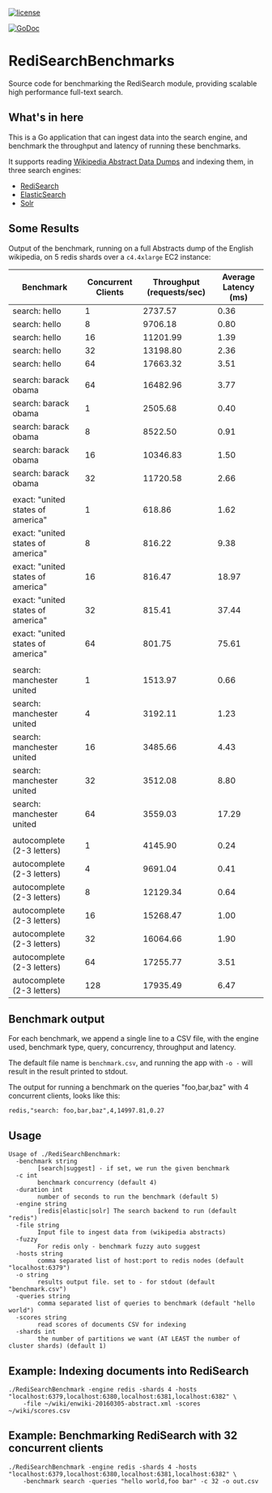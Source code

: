 [![license](https://img.shields.io/github/license/RediSearch/RediSearchBenchmark.svg)](https://github.com/RediSearch/RediSearchBenchmark)
<!--[![CircleCI](https://circleci.com/gh/RediSearch/RediSearchBenchmark/tree/master.svg?style=svg)](https://circleci.com/gh/RediSearch/RediSearchBenchmark/tree/master)
[![GitHub issues](https://img.shields.io/github/release/RediSearch/RediSearchBenchmark.svg)](https://github.com/RediSearch/RediSearchBenchmark/releases/latest)
[![Codecov](https://codecov.io/gh/RediSearch/RediSearchBenchmark/branch/master/graph/badge.svg)](https://codecov.io/gh/RediSearch/RediSearchBenchmark) -->
[![GoDoc](https://godoc.org/github.com/RediSearch/RediSearchBenchmark?status.svg)](https://godoc.org/github.com/RediSearch/RediSearchBenchmark)


# RediSearchBenchmarks

Source code for benchmarking the RediSearch module, providing scalable high performance full-text search.

## What's in here

This is a Go application that can ingest data into the search engine, and benchmark the throughput and latency of running these benchmarks.

It supports reading [Wikipedia Abstract Data Dumps](https://dumps.wikimedia.org/enwiki/latest/enwiki-latest-abstract.xml) and indexing them, in three search engines: 

* [RediSearch](https://github.com/RedisLabsModules/RediSearch)
* [ElasticSearch](https://www.elastic.co/)
* [Solr](http://lucene.apache.org/solr/)

## Some Results

Output of the benchmark, running on a full Abstracts dump of the English wikipedia, on 5 redis shards over a `c4.4xlarge` EC2 instance:

Benchmark | Concurrent Clients | Throughput (requests/sec) | Average Latency (ms)
--- | --- | --- | --- 
search: hello | 1 | 2737.57 | 0.36
search: hello | 8 | 9706.18 | 0.80
search: hello | 16 | 11201.99 | 1.39
search: hello|32|13198.80|2.36
search: hello|64|17663.32|3.51
|  |  | | 
search: barack obama|64|16482.96|3.77
search: barack obama|1|2505.68|0.40
search: barack obama|8|8522.50|0.91
search: barack obama|16|10346.83|1.50
search: barack obama|32|11720.58|2.66
| | | | 
exact: "united states of america"|1|618.86|1.62
exact: "united states of america"|8|816.22|9.38
exact: "united states of america"|16|816.47|18.97
exact: "united states of america"|32|815.41|37.44
exact: "united states of america"|64|801.75|75.61
| | | |
search: manchester united|1|1513.97|0.66
search: manchester united|4|3192.11|1.23
search: manchester united|16|3485.66|4.43
search: manchester united|32|3512.08|8.80
search: manchester united|64|3559.03|17.29
| | | | 
autocomplete (2-3 letters) |1|4145.90|0.24
autocomplete (2-3 letters) |4|9691.04|0.41
autocomplete (2-3 letters) |8|12129.34|0.64
autocomplete (2-3 letters) |16|15268.47|1.00
autocomplete (2-3 letters) |32|16064.66|1.90
autocomplete (2-3 letters) |64|17255.77|3.51
autocomplete (2-3 letters) |128|17935.49|6.47


## Benchmark output

For each benchmark, we append a single line to a CSV file, with the engine used, benchmark type, query, concurrency, throughput and latency.

The default file name is `benchmark.csv`, and running the app with `-o -` will result in the result printed to stdout.

The output for running a benchmark on the queries "foo,bar,baz" with 4 concurrent clients, looks like this:

```
redis,"search: foo,bar,baz",4,14997.81,0.27
``` 

## Usage

```
Usage of ./RediSearchBenchmark:
  -benchmark string
    	[search|suggest] - if set, we run the given benchmark
  -c int
    	benchmark concurrency (default 4)
  -duration int
    	number of seconds to run the benchmark (default 5)
  -engine string
        [redis|elastic|solr] The search backend to run (default "redis")
  -file string
    	Input file to ingest data from (wikipedia abstracts)
  -fuzzy
    	For redis only - benchmark fuzzy auto suggest
  -hosts string
    	comma separated list of host:port to redis nodes (default "localhost:6379")
  -o string
    	results output file. set to - for stdout (default "benchmark.csv")
  -queries string
    	comma separated list of queries to benchmark (default "hello world")
  -scores string
    	read scores of documents CSV for indexing
  -shards int
    	the number of partitions we want (AT LEAST the number of cluster shards) (default 1)
```

## Example: Indexing documents into RediSearch

```
./RediSearchBenchmark -engine redis -shards 4 -hosts "localhost:6379,localhost:6380,localhost:6381,localhost:6382" \
    -file ~/wiki/enwiki-20160305-abstract.xml -scores ~/wiki/scores.csv
```

## Example: Benchmarking RediSearch with 32 concurrent clients

```
./RediSearchBenchmark -engine redis -shards 4 -hosts "localhost:6379,localhost:6380,localhost:6381,localhost:6382" \
    -benchmark search -queries "hello world,foo bar" -c 32 -o out.csv
```

